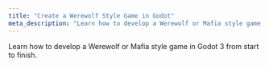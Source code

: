 ```yaml
---
title: "Create a Werewolf Style Game in Godot"
meta_description: "Learn how to develop a Werewolf or Mafia style game in Godot 3 from start to finish."
---
```


Learn how to develop a Werewolf or Mafia style game in Godot 3 from start to finish.
